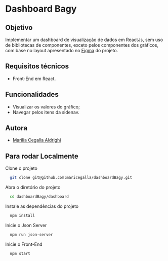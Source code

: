 # Dashboard Bagy

## Objetivo

Implementar um dashboard de visualização de dados em ReactJs, sem uso de bibliotecas de componentes, exceto pelos componentes dos gráficos, com base no layout apresentado no [Figma](https://www.figma.com/file/fTxV4ZLMNlHtuy675J5TAj/Dashboard-Bagy-2020?node-id=0%3A1) do projeto.

## Requisitos técnicos

 - Front-End em React.

## Funcionalidades

 - Visualizar os valores do gráfico;
 - Navegar pelos itens da sidenav.

## Autora

- [Marília Cegalla Aldrighi](https://www.linkedin.com/in/marilia-aldrighi/)


## Para rodar Localmente

Clone o projeto

```bash
  git clone git@github.com:maricegalla/dashboardBagy.git
```

Abra o diretório do projeto

```bash
  cd dashboardBagy/dashboard
```

Instale as dependências do projeto

```bash
  npm install
```

Inicie o Json Server

```bash
  npm run json-server
```
Inicie o Front-End

```bash
  npm start
```


